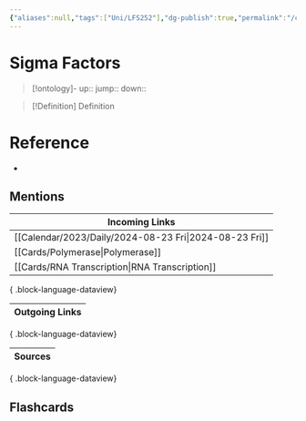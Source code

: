 ```yaml
---
{"aliases":null,"tags":["Uni/LFS252"],"dg-publish":true,"permalink":"/cards/sigma-factors/","dgPassFrontmatter":true}
---
```


# Sigma Factors

> [!ontology]-
> up:: 
> jump:: 
> down:: 

> [!Definition] Definition

# Reference

- 

## Mentions

| Incoming Links                                            |
| --------------------------------------------------------- |
| [[Calendar/2023/Daily/2024-08-23 Fri\|2024-08-23 Fri]] |
| [[Cards/Polymerase\|Polymerase]]                       |
| [[Cards/RNA Transcription\|RNA Transcription]]         |

{ .block-language-dataview}

| Outgoing Links |
| -------------- |

{ .block-language-dataview}

| Sources |
| ------- |

{ .block-language-dataview}

## Flashcards